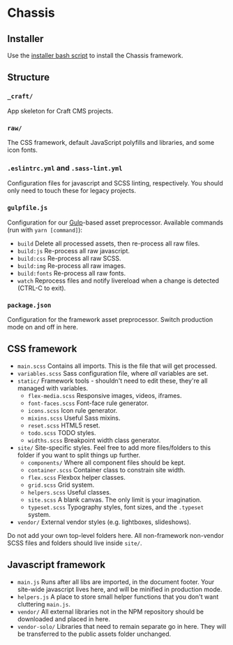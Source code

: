 
# Chassis

## Installer

Use the [installer bash script](https://github.com/samjoneill/commands/blob/main/initproject) to install the Chassis framework.

## Structure

### `_craft/`

App skeleton for Craft CMS projects.

### `raw/`

The CSS framework, default JavaScript polyfills and libraries, and some icon fonts.

### `.eslintrc.yml` and `.sass-lint.yml`

Configuration files for javascript and SCSS linting, respectively. You should only need to touch these for legacy projects.

### `gulpfile.js`

Configuration for our [Gulp](https://gulpjs.com/)-based asset preprocessor. Available commands (run with `yarn [command]`):

- `build` Delete all processed assets, then re-process all raw files.
- `build:js` Re-process all raw javascript.
- `build:css` Re-process all raw SCSS.
- `build:img` Re-process all raw images.
- `build:fonts` Re-process all raw fonts.
- `watch` Reprocess files and notify livereload when a change is detected (CTRL-C to exit).

### `package.json`

Configuration for the framework asset preprocessor. Switch production mode on and off in here.

## CSS framework

- `main.scss` Contains all imports. This is the file that will get processed.
- `variables.scss` Sass configuration file, where *all* variables are set.
- `static/` Framework tools - shouldn't need to edit these, they're all managed with variables.
	- `flex-media.scss` Responsive images, videos, iframes.
	- `font-faces.scss` Font-face rule generator.
	- `icons.scss` Icon rule generator.
	- `mixins.scss` Useful Sass mixins.
	- `reset.scss` HTML5 reset.
	- `todo.scss` TODO styles.
	- `widths.scss` Breakpoint width class generator.
- `site/` Site-specific styles. Feel free to add more files/folders to this folder if you want to split things up further.
	- `components/` Where all component files should be kept.
	- `container.scss` Container class to constrain site width.
	- `flex.scss` Flexbox helper classes.
	- `grid.scss` Grid system.
	- `helpers.scss` Useful classes.
	- `site.scss` A blank canvas. The only limit is your imagination.
	- `typeset.scss` Typography styles, font sizes, and the `.typeset` system.
- `vendor/` External vendor styles (e.g. lightboxes, slideshows).

Do not add your own top-level folders here. All non-framework non-vendor SCSS files and folders should live inside `site/`.

## Javascript framework

- `main.js` Runs after all libs are imported, in the document footer. Your site-wide javascript lives here, and will be minified in production mode.
- `helpers.js` A place to store small helper functions that you don't want cluttering `main.js`.
- `vendor/` All external libraries not in the NPM repository should be downloaded and placed in here.
- `vendor-solo/` Libraries that need to remain separate go in here. They will be transferred to the public assets folder unchanged.
